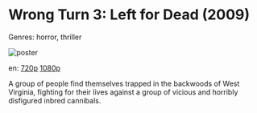 # Wrong Turn 3: Left for Dead (2009)

Genres: horror, thriller

![poster](http://image.tmdb.org/t/p/w500/9J4Me7ZxiTqtF7KyFWp15j0PKqh.jpg)

en:
  [720p](magnet:?xt=urn:btih:A0E1A5D4674FCA1F66070323BF80C5E8697A9142&tr=udp://glotorrents.pw:6969/announce&tr=udp://tracker.opentrackr.org:1337/announce&tr=udp://torrent.gresille.org:80/announce&tr=udp://tracker.openbittorrent.com:80&tr=udp://tracker.coppersurfer.tk:6969&tr=udp://tracker.leechers-paradise.org:6969&tr=udp://p4p.arenabg.ch:1337&tr=udp://tracker.internetwarriors.net:1337)
  [1080p](magnet:?xt=urn:btih:0D250FA195295BC48DADACB624A2533B9B08F480&tr=udp://glotorrents.pw:6969/announce&tr=udp://tracker.opentrackr.org:1337/announce&tr=udp://torrent.gresille.org:80/announce&tr=udp://tracker.openbittorrent.com:80&tr=udp://tracker.coppersurfer.tk:6969&tr=udp://tracker.leechers-paradise.org:6969&tr=udp://p4p.arenabg.ch:1337&tr=udp://tracker.internetwarriors.net:1337)
  


A group of people find themselves trapped in the backwoods of West Virginia, fighting for their lives against a group of vicious and horribly disfigured inbred cannibals.